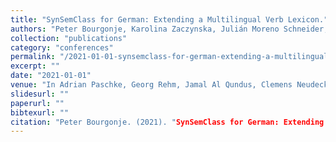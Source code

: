 ```yaml
---
title: "SynSemClass for German: Extending a Multilingual Verb Lexicon."
authors: "Peter Bourgonje, Karolina Zaczynska, Julián Moreno Schneider, Georg Rehm, Zdenka Uresova, and Jan Hajic."
collection: "publications"
category: "conferences"
permalink: "/2021-01-01-synsemclass-for-german-extending-a-multilingual-verb-lexicon"
excerpt: ""
date: "2021-01-01"
venue: "In Adrian Paschke, Georg Rehm, Jamal Al Qundus, Clemens Neudecker, and Lydia Pintscher, editors, Proceedings of QURATOR 2021 - Conference on Digital Curation Technologies, Berlin, Germany, 02 2021. CEUR Workshop Proceedings, Volume 2836. 11/12 February 2021."
slidesurl: ""
paperurl: ""
bibtexurl: ""
citation: "Peter Bourgonje. (2021). "SynSemClass for German: Extending a Multilingual Verb Lexicon.." *In Adrian Paschke, Georg Rehm, Jamal Al Qundus, Clemens Neudecker, and Lydia Pintscher, editors, Proceedings of QURATOR 2021 - Conference on Digital Curation Technologies, Berlin, Germany, 02 2021. CEUR Workshop Proceedings, Volume 2836. 11/12 February 2021.*."
---
```


